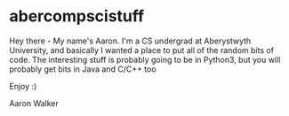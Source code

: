 # abercompscistuff

Hey there - My name's Aaron. I'm a CS undergrad at Aberystwyth University, and basically I wanted a place to put all of the random bits of code. The interesting stuff is probably going to be in Python3, but you will probably get bits in Java and C/C++ too

Enjoy :)

Aaron Walker
